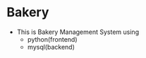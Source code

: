 # Bakery
- This is Bakery Management System using
    - python(frontend)
    - mysql(backend)
      
